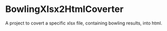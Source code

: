 # BowlingXlsx2HtmlCoverter
A project to covert a specific xlsx file, containing bowling results, into html.
